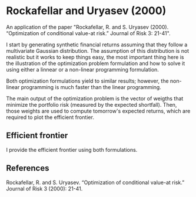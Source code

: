 # Rockafellar and Uryasev (2000)
An application of the paper "Rockafellar, R. and S. Uryasev (2000). “Optimization of conditional value-at risk.” Journal of Risk 3: 21-41".

I start by generating synthetic financial returns assuming that they follow a multivariate Gaussian distribution. The assumption of this distribution is not realistic but it works to keep things easy, the most important thing here is the illustration of the optimization problem formulation and how to solve it using either a linnear or a non-linear programming formulation.

Both optimization formulations yield to similar results; however, the non-linear programming is much faster than the linear programming.

The main output of the optimization problem is the vector of weigths that minimize the portfolio risk (measured by the expected shortfall). Then, those weights are used to compute tomorrow's expected returns, which are required to plot the efficient frontier.

## Efficient frontier
I provide the efficient frontier using both formulations.

## References
Rockafellar, R. and S. Uryasev. “Optimization of conditional value-at risk.” Journal of Risk 3 (2000): 21-41.
